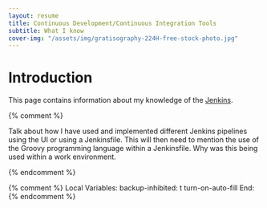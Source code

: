 ```yaml
---
layout: resume
title: Continuous Development/Continuous Integration Tools
subtitle: What I know
cover-img: "/assets/img/gratisography-224H-free-stock-photo.jpg"
---
```


# Introduction

This page contains information about my knowledge of the [Jenkins](https://www.jenkins.io/).

{% comment %}

Talk about how I have used and implemented different Jenkins pipelines using the UI or using a Jenkinsfile.
This will then need to mention the use of the Groovy programming language within a Jenkinsfile.  Why was
this being used within a work environment.

{% endcomment %}

{% comment %}
Local Variables:
backup-inhibited: t
turn-on-auto-fill
End:
{% endcomment %}
